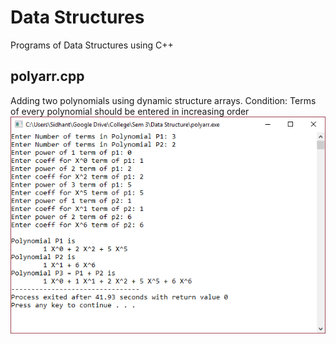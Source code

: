 # Data Structures
Programs of Data Structures using C++

## polyarr.cpp
Adding two polynomials using dynamic structure arrays.
Condition: Terms of every polynomial should be entered in increasing order
![alt text](https://github.com/siddhant-varma/datastructures/blob/master/poly.PNG)



